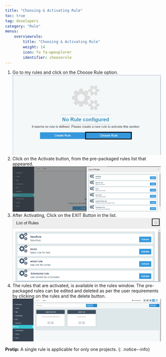 ```yaml
---
title: "Choosing & Activating Rule"
toc: true
tag: developers
category: "Rule"
menus: 
    overviewrule:
        title: "Choosing & Activating Rule"
        weight: 14
        icon: fa fa-wpexplorer
        identifier: chooserule
---
```


1. Go to my rules and click on the Choose Rule option. 
![choose-rule1](/staticfiles/rules/media/choose-rule1.png)
2. Click on the Activate button, from the pre-packaged rules list that appeared.
![choose-rule2](/staticfiles/rules/media/choose-rule2.png) 
3. After Activating, Click on the EXIT Button in the list. 
![choose-rule3](/staticfiles/rules/media/choose-rule3.png) 
4. The rules that are activated, is available in the rules window. The pre-packaged 
   rules can be edited and deleted as per the user requirements by clicking on the rules 
   and the delete button. 
![choose-rule4](/staticfiles/rules/media/choose-rule4.png) 

**Protip:** A single rule is applicable for only one projects. 
{: .notice--info}